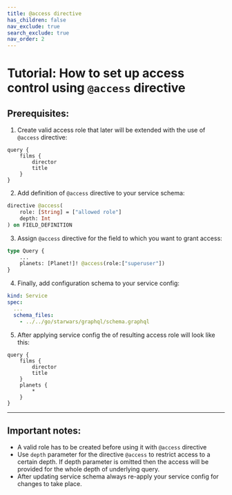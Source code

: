 ```yaml
---
title: @access directive
has_children: false
nav_exclude: true
search_exclude: true
nav_order: 2
---
```


# Tutorial: How to set up access control using `@access` directive

## Prerequisites:
1. Create valid access role that later will be extended with the use of `@access` directive:
```superuser.inigo
query {
	films {
        director
        title
    }
}
```

2. Add definition of `@access` directive to your service schema:
```schema.graphql
directive @access(
	role: [String] = ["allowed role"]
	depth: Int
) on FIELD_DEFINITION
```

3. Assign `@access` directive for the field to which you want to grant access:
```schema.graphql
type Query {
    ...
	planets: [Planet!]! @access(role:["superuser"])
}
```

4. Finally, add configuration schema to your service config:
```service.yml
kind: Service
spec:
  ...
  schema_files:
    - ../../go/starwars/graphql/schema.graphql
```

5. After applying service config the of resulting access role will look like this:
```superuser :
query {
	films {
		director
		title
	}
	planets {
		*
	}
}
```
---

## Important notes:
* A valid role has to be created before using it with `@access` directive
* Use `depth` parameter for the directive `@access` to restrict access to a certain depth. 
If depth parameter is omitted then the access will be provided for the whole depth of underlying query.
* After updating service schema always re-apply your service config for changes to take place.